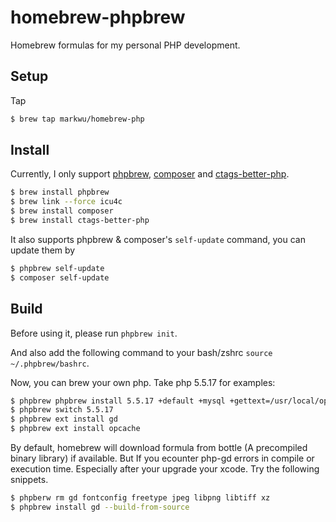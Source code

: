 # homebrew-phpbrew

Homebrew formulas for my personal PHP development.

## Setup

Tap

```bash
$ brew tap markwu/homebrew-php
```

## Install

Currently, I only support [phpbrew](https://github.com/phpbrew/phpbrew), [composer](http://getcomposer.org) and [ctags-better-php](https://gist.github.com/complex857/9570127).

```bash
$ brew install phpbrew
$ brew link --force icu4c
$ brew install composer
$ brew install ctags-better-php
```

It also supports phpbrew & composer's `self-update` command, you can update them by

```bash
$ phpbrew self-update
$ composer self-update
```

## Build

Before using it, please run `phpbrew init`.

And also add the following command to your bash/zshrc `source ~/.phpbrew/bashrc`.

Now, you can brew your own php. Take php 5.5.17 for examples:

```bash
$ phpbrew phpbrew install 5.5.17 +default +mysql +gettext=/usr/local/opt/gettext +iconv +ftp +exif +dba +openssl +soap +apxs2=/usr/local/bin/apxs
$ phpbrew switch 5.5.17
$ phpbrew ext install gd
$ phpbrew ext install opcache
```

By default, homebrew will download formula from bottle (A precompiled binary library) if available. But If you ecounter php-gd errors in compile or execution time. Especially after your upgrade your xcode. Try the following snippets.

```bash
$ phpberw rm gd fontconfig freetype jpeg libpng libtiff xz
$ phpbrew install gd --build-from-source
```
